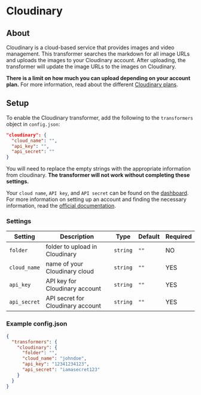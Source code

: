 # Cloudinary

## About

Cloudinary is a cloud-based service that provides images and video management.
This transformer searches the markdown for all image URLs and uploads the images to your Cloudinary account.
After uploading, the transformer will update the image URLs to the images on Cloudinary.

**There is a limit on how much you can upload depending on your account plan.**
For more information, read about the different [Cloudinary plans](https://cloudinary.com/pricing).

## Setup

To enable the Cloudinary transformer, add the following to the `transformers` object in `config.json`:

```json
"cloudinary": {
  "cloud_name": "",
  "api_key": "",
  "api_secret": ""
}
```

You will need to replace the empty strings with the appropriate information from cloudinary.
**The transformer will not work without completing these settings.**

Your `cloud name`, `API key`, and `API secret` can be found on the [dashboard](https://cloudinary.com/console/).
For more information on setting up an account and finding the necessary information, read the [official documentation](https://cloudinary.com/documentation/how_to_integrate_cloudinary#1_create_and_set_up_your_account).

### Settings

| Setting      | Description                       | Type     | Default | Required |
| ------------ | --------------------------------- | -------- | ------- | -------- |
| `folder`     | folder to upload in Cloudinary    | `string` | `""`    | NO       |
| `cloud_name` | name of your Cloudinary cloud     | `string` | `""`    | YES      |
| `api_key`    | API key for Cloudinary account    | `string` | `""`    | YES      |
| `api_secret` | API secret for Cloudinary account | `string` | `""`    | YES      |

### Example config.json

```json
{
  "transformers": {
    "cloudinary": {
      "folder": "",
      "cloud_name": "johndoe",
      "api_key": "12341234123",
      "api_secret": "iamasecret123"
    }
  }
}
```
